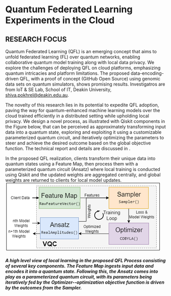 # Quantum Federated Learning Experiments in the Cloud
## RESEARCH FOCUS
Quantum Federated Learning (QFL) is an emerging concept that aims to unfold federated learning (FL) over quantum networks, enabling collaborative quantum model training along with local data privacy. We explore the challenges of deploying QFL on cloud platforms, emphasizing quantum intricacies and platform limitations. The proposed data-encoding-driven QFL, with a proof of concept (GitHub Open Source) using genomic data sets on quantum simulators, shows promising results. Investigatros are from IoT \& SE Lab, School of IT, Deakin University, shiva.pokhrel@deakin.edu.au. 

The novelty of this research lies in its potential to expedite QFL adoption, paving the way for quantum-enhanced machine learning models over the cloud trained efficiently in a distributed setting while upholding local privacy. We design a novel process, as illustrated with Qiskit components in the Figure below, that can be perceived as approximately transforming input data into a quantum state, exploring and exploiting it using a customizable parameterized quantum circuit, and iteratively optimizing the parameters to steer and achieve the desired outcome based on the global objective function. 
The technical report and details are discussed in .

In the proposed QFL realization, clients transform their unique data into quantum states using a Feature Map, then process them with a parameterized quantum circuit (Ansatz) where local training is conducted using Qiskit and the updated weights are aggregated centrally, and global weights are returned to clients for local model updates.
![fig3](https://github.com/ShivaPokhrel/qiskit_qfl/blob/main/quant_1.png?raw=true)
##### A high level view of local learning in the proposed QFL Process consisting of several key components. The Feature Map ingests input data and encodes it into a quantum state. Following this, the Ansatz comes into play as a parameterized quantum circuit, with its parameters being iteratively fed by the Optimizer--optimization objective function is driven by the outcomes from the Sampler.

